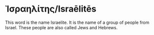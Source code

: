 # Ἰσραηλίτης/Israēlitēs
This word is the name Israelite. It is the name of a group of people from Israel. These people are also called Jews and Hebrews.
